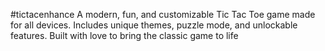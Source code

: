 #tictacenhance 
A modern, fun, and customizable Tic Tac Toe game made for all devices. Includes unique themes, puzzle mode, and unlockable features. Built with love to bring the classic game to life
